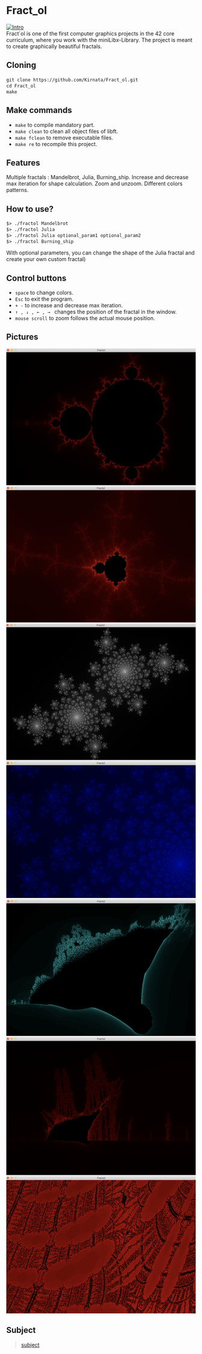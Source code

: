 # Fract_ol
 [![Intro](https://img.shields.io/badge/Cursus-Fract_ol-success?style=for-the-badge&logo=42)](https://github.com/Kirnata/Fract_ol.git)<br>
Fract`ol is one of the first computer graphics projects in the 42 core curriculum, where you work with the miniLibx-Library. The project is meant to create graphically beautiful fractals. <br>

## Cloning <br>
```
git clone https://github.com/Kirnata/Fract_ol.git
cd Fract_ol
make
```

## Make commands
- `make` to compile mandatory part. <br>
- `make clean` to clean all object files of libft. <br>
- `make fclean` to remove executable files. <br>
- `make re` to recompile this project.<br>

## Features
Multiple fractals : Mandelbrot, Julia, Burning_ship. Increase and decrease max iteration for shape calculation. Zoom and unzoom. Different colors patterns.

## How to use?
 ```
$> ./fractol Mandelbrot
$> ./fractol Julia
$> ./fractol Julia optional_param1 optional_param2
$> ./fractol Burning_ship
 ```
With optional parameters, you can change the shape of the Julia fractal and create your own custom fractal)
 ## Сontrol buttons

- `space` to change colors. <br>
- `Esc` to exit the program. <br>
- `+ -` to increase and decrease max iteration. <br>
- `↑ , ↓ , ← , → ` changes the position of the fractal in the window. <br>
- `mouse scroll` to zoom follows the actual mouse position. <br>

## Pictures
![alt text](pictures/mandelbrot_1.png "Mandelbrote")
![alt text](pictures/Mandelbrote_2.png)
![alt text](pictures/Julia_1.png)
![alt text](pictures/Julia_2.png)
![alt text](pictures/Burning_ship_1.png)
![alt text](pictures/Burning_ship_2.png)
![alt text](pictures/Burning_ship_3.png)

 ## Subject
 > [subject](subject.pdf)
